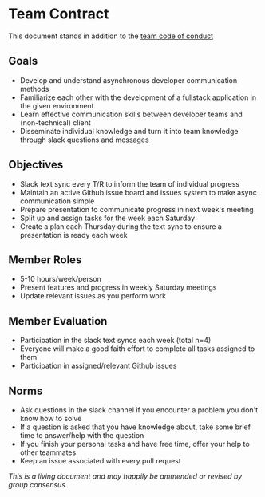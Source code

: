 # Team Contract

This document stands in addition to the [team code of conduct](https://www.dropbox.com/s/idm0y1f0qysjcrr/CM6223%20-%201%20-%20Daily%20Diary%20-%20CUESIP%20Code%20Of%20Conduct.pdf?dl=0)

## Goals

- Develop and understand asynchronous developer communication methods
- Familiarize each other with the development of a fullstack application in the given environment
- Learn effective communication skills between developer teams and (non-technical) client
- Disseminate individual knowledge and turn it into team knowledge through slack questions and messages

## Objectives

- Slack text sync every T/R to inform the team of individual progress
- Maintain an active Github issue board and issues system to make async communication simple
- Prepare presentation to communicate progress in next week's meeting
- Split up and assign tasks for the week each Saturday
- Create a plan each Thursday during the text sync to ensure a presentation is ready each week

## Member Roles

- 5-10 hours/week/person
- Present features and progress in weekly Saturday meetings
- Update relevant issues as you perform work

## Member Evaluation

- Participation in the slack text syncs each week (total n=4)
- Everyone will make a good faith effort to complete all tasks assigned to them
- Participation in assigned/relevant Github issues

## Norms

- Ask questions in the slack channel if you encounter a problem you don't know how to solve
- If a question is asked that you have knowledge about, take some brief time to answer/help with the question
- If you finish your personal tasks and have free time, offer your help to other teammates
- Keep an issue associated with every pull request


*This is a living document and may happily be ammended or revised by group consensus.*
